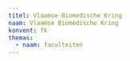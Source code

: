 ```yaml
---
titel: Vlaamse Biomedische Kring
naam: Vlaamse Biomedische Kring
konvent: fk
themas:
  - naam: faculteiten
---
```

